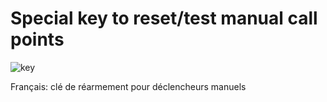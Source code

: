 Special key to reset/test manual call points
=========

![key](https://cloud.githubusercontent.com/assets/8536299/11560351/24f11926-99c0-11e5-9b6b-5516efb16bcd.jpg)

Français: clé de réarmement pour déclencheurs manuels
